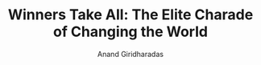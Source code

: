 ---
title: "Winners Take All: The Elite Charade of Changing the World"
author: "Anand Giridharadas"
isbn: "0451493249"
isbn13: "9780451493248"
rating: "5"
publisher: "Knopf Publishing Group"
pages: "288"
publishYear: "2018"
read: "2020"
goodreads_id: "37506348"
---